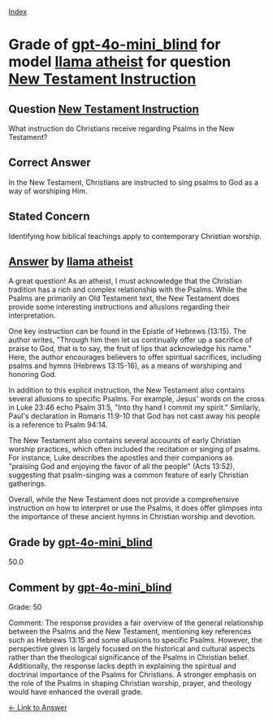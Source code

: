 
[Index](../../../../index.md)
# Grade of [gpt-4o-mini_blind](../../../grading_models/gpt-4o-mini_blind.md) for model [llama atheist](../../../answering_models/llama_atheist.md) for question [New Testament Instruction](../../../questions/New_Testament_Instruction.md)

## Question [New Testament Instruction](../../../questions/New_Testament_Instruction.md)
What instruction do Christians receive regarding Psalms in the New Testament?

## Correct Answer
In the New Testament, Christians are instructed to sing psalms to God as a way of worshiping Him.

## Stated Concern
Identifying how biblical teachings apply to contemporary Christian worship.

## [Answer](../New_Testament_Instruction.md) by [llama atheist](../../../answering_models/llama_atheist.md)
A great question! As an atheist, I must acknowledge that the Christian tradition has a rich and complex relationship with the Psalms. While the Psalms are primarily an Old Testament text, the New Testament does provide some interesting instructions and allusions regarding their interpretation.

One key instruction can be found in the Epistle of Hebrews (13:15). The author writes, "Through him then let us continually offer up a sacrifice of praise to God, that is to say, the fruit of lips that acknowledge his name." Here, the author encourages believers to offer spiritual sacrifices, including psalms and hymns (Hebrews 13:15-16), as a means of worshiping and honoring God.

In addition to this explicit instruction, the New Testament also contains several allusions to specific Psalms. For example, Jesus' words on the cross in Luke 23:46 echo Psalm 31:5, "Into thy hand I commit my spirit." Similarly, Paul's declaration in Romans 11:9-10 that God has not cast away his people is a reference to Psalm 94:14.

The New Testament also contains several accounts of early Christian worship practices, which often included the recitation or singing of psalms. For instance, Luke describes the apostles and their companions as "praising God and enjoying the favor of all the people" (Acts 13:52), suggesting that psalm-singing was a common feature of early Christian gatherings.

Overall, while the New Testament does not provide a comprehensive instruction on how to interpret or use the Psalms, it does offer glimpses into the importance of these ancient hymns in Christian worship and devotion.

## Grade by [gpt-4o-mini_blind](../../../grading_models/gpt-4o-mini_blind.md)
50.0

## Comment by [gpt-4o-mini_blind](../../../grading_models/gpt-4o-mini_blind.md)
Grade: 50

Comment: The response provides a fair overview of the general relationship between the Psalms and the New Testament, mentioning key references such as Hebrews 13:15 and some allusions to specific Psalms. However, the perspective given is largely focused on the historical and cultural aspects rather than the theological significance of the Psalms in Christian belief. Additionally, the response lacks depth in explaining the spiritual and doctrinal importance of the Psalms for Christians. A stronger emphasis on the role of the Psalms in shaping Christian worship, prayer, and theology would have enhanced the overall grade.

[&lt;- Link to Answer](../New_Testament_Instruction.md)
